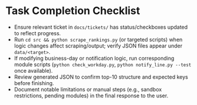 # Task Completion Checklist
- Ensure relevant ticket in `docs/tickets/` has status/checkboxes updated to reflect progress.
- Run `cd src && python scrape_rankings.py` (or targeted scripts) when logic changes affect scraping/output; verify JSON files appear under `data/<target>`.
- If modifying business-day or notification logic, run corresponding module scripts (`python check_workday.py`, `python notify_line.py --test` once available).
- Review generated JSON to confirm top-10 structure and expected keys before finishing.
- Document notable limitations or manual steps (e.g., sandbox restrictions, pending modules) in the final response to the user.